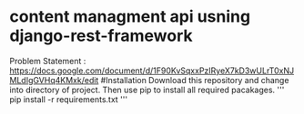 ﻿# content managment api usning django-rest-framework
Problem Statement : https://docs.google.com/document/d/1F90KvSqxxPzIRyeX7kD3wULrT0xNJMLdIgGVHq4KMxk/edit 
﻿#Installation 
Download this repository and change into directory of project. Then use pip to install all required pacakages.
﻿'''
pip install -r requirements.txt
﻿'''
